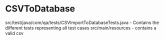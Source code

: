 # CSVToDatabase


src/test/java/com/qa/tests/CSVImportToDatabaseTests.java - Contains the different tests representing all test cases 
src/main/resources - contains a valid csv
